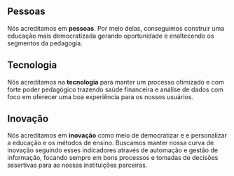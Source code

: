 ## Pessoas

Nós acreditamos em **pessoas**. Por meio delas, conseguimos construir uma educação mais democratizada gerando oportunidade e enaltecendo os segmentos da pedagogia.

## Tecnologia

Nós acreditamos na **tecnologia** para manter um processo otimizado e com forte poder pedagógico trazendo saúde financeira e análise de dados com foco em oferecer uma boa experiência para os nossos usuários.

## Inovação

Nós acreditamos em **inovação** como meio de democratizar e e personalizar a educação e os métodos de ensino. Buscamos manter nossa curva de inovação seguindo esses indicadores através de automação e gestão de informação, focando sempre em bons processos e tomadas de decisões assertivas para as nossas instituições parceiras.